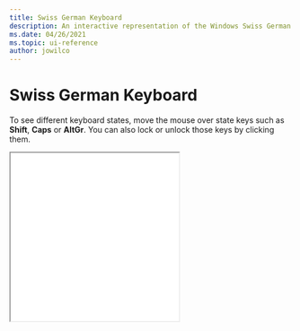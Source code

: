 ```yaml
---
title: Swiss German Keyboard
description: An interactive representation of the Windows Swiss German keyboard. To see different keyboard states, click or move the mouse over the state keys.
ms.date: 04/26/2021
ms.topic: ui-reference
author: jowilco
---
```


# Swiss German Keyboard

To see different keyboard states, move the mouse over state keys such as **Shift**, **Caps** or **AltGr**. You can also lock or unlock those keys by clicking them.

<iframe src="kbdsg.html" height="300"></iframe>
